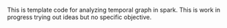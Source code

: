 This is template code for analyzing temporal graph in spark. This is work in progress trying out ideas but no specific objective. 


